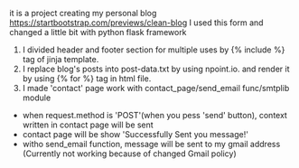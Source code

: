 it is a project creating my personal blog 
https://startbootstrap.com/previews/clean-blog I used this form and changed a little bit with python flask framework

1. I divided header and footer section for multiple uses by {% include %} tag of jinja template.
2. I replace blog's posts into post-data.txt by using npoint.io. and render it by using {% for %} tag in html file.
3. I made 'contact' page work with contact_page/send_email func/smtplib module
- when request.method is 'POST'(when you pess 'send' button), context written in contact page will be sent
- contact page will be show 'Successfully Sent you message!'
- witho send_email function, message will be sent to my gmail address (Currently not working because of changed Gmail policy)                                                      
